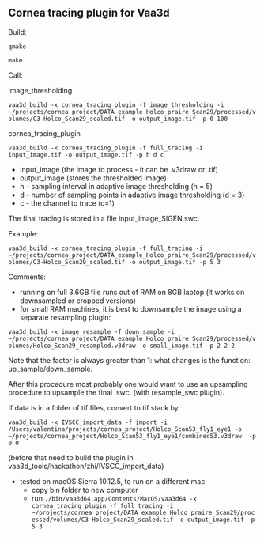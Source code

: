 ## Cornea tracing plugin for Vaa3d
Build:

`qmake`

`make`

Call:

image_thresholding

`vaa3d_build -x cornea_tracing_plugin -f image_thresholding -i ~/projects/cornea_project/DATA_example_Holco_praire_Scan29/processed/volumes/C3-Holco_Scan29_scaled.tif -o output_image.tif -p 0 100`

cornea_tracing_plugin

`vaa3d_build -x cornea_tracing_plugin -f full_tracing -i input_image.tif -o output_image.tif -p h d c`

* input_image (the image to process - it can be .v3draw or .tif)
* output_image (stores the thresholded image)
* h - sampling interval in adaptive image thresholding (h = 5)
* d - number of sampling points in adaptive image thresholding (d = 3)
* c - the channel to trace (c=1)

The final tracing is stored in a file input_image_SIGEN.swc.

Example: 

`vaa3d_build -x cornea_tracing_plugin -f full_tracing -i ~/projects/cornea_project/DATA_example_Holco_praire_Scan29/processed/volumes/C3-Holco_Scan29_scaled.tif -o output_image.tif -p 5 3`




Comments: 

* running on full 3.6GB file runs out of RAM on 8GB laptop (it works on downsampled or cropped versions)
* for small RAM machines, it is best to downsample the image using a separate resampling plugin:

`vaa3d_build -x image_resample -f down_sample -i ~/projects/cornea_project/DATA_example_Holco_praire_Scan29/processed/volumes/Holco_Scan29_resampled.v3draw -o small_image.tif -p 2 2 2`

Note that the factor is always greater than 1: what changes is the function: up_sample/down_sample. 

After this procedure most probably one would want to use an upsampling procedure to upsample the final .swc. (with resample_swc plugin).

If data is in a folder of tif files, convert to tif stack by

`vaa3d_build -x IVSCC_import_data -f import -i /Users/valentina/projects/cornea_project/Holco_Scan53_fly1_eye1 -o ~/projects/cornea_project/Holco_Scan53_fly1_eye1/combined53.v3draw  -p 0 0
`

(before that need tp build the plugin in vaa3d_tools/hackathon/zhi/IVSCC_import_data)

* tested on macOS Sierra 10.12.5, to run on a different mac 
	* copy bin folder to new computer
	* run 
`./bin/vaa3d64.app/Contents/MacOS/vaa3d64 -x cornea_tracing_plugin -f full_tracing -i ~/projects/cornea_project/DATA_example_Holco_praire_Scan29/processed/volumes/C3-Holco_Scan29_scaled.tif -o output_image.tif -p 5 3`

